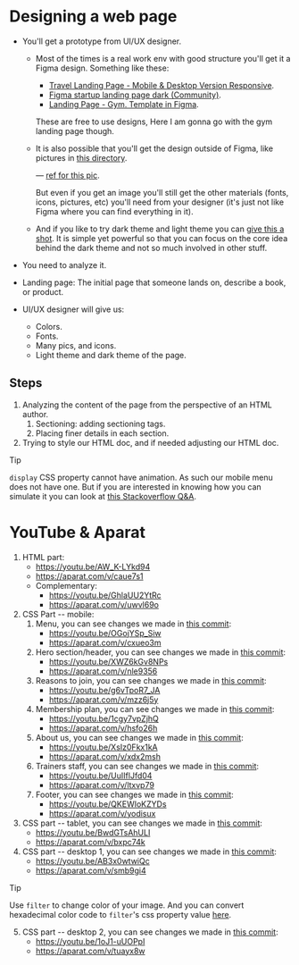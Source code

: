 # Designing a web page

- You'll get a prototype from UI/UX designer.

  - Most of the times is a real work env with good structure you'll get it a Figma design. Something like these:

    - [Travel Landing Page - Mobile & Desktop Version Responsive](https://www.figma.com/community/file/1383381592193568758).
    - [Figma startup landing page dark (Community)](https://www.figma.com/community/file/827488004796756851).
    - [Landing Page - Gym. Template in Figma](https://www.figma.com/community/file/1260888393015798147/landing-page-gym-template-in-figma).

    These are free to use designs, Here I am gonna go with the gym landing page though.

  - It is also possible that you'll get the design outside of Figma, like pictures in [this directory](./motivation/).

    &mdash; [ref for this pic](https://www.bypeople.com/desktop-mobile-portfolio-sketch-landing-page/).

    But even if you get an image you'll still get the other materials (fonts, icons, pictures, etc) you'll need from your designer (it's just not like Figma where you can find everything in it).

  - And if you like to try dark theme and light theme you can [give this a shot](./simple-landing-page/design.png). It is simple yet powerful so that you can focus on the core idea behind the dark theme and not so much involved in other stuff.

- You need to analyze it.
- Landing page: The initial page that someone lands on, describe a book, or product.
- UI/UX designer will give us:
  - Colors.
  - Fonts.
  - Many pics, and icons.
  - Light theme and dark theme of the page.

## Steps

1. Analyzing the content of the page from the perspective of an HTML author.
   1. Sectioning: adding sectioning tags.
   2. Placing finer details in each section.
2. Trying to style our HTML doc, and if needed adjusting our HTML doc.

> [!TIP]
>
> `display` CSS property cannot have animation. As such our mobile menu does not have one. But if you are interested in knowing how you can simulate it you can look at [this Stackoverflow Q&A](https://stackoverflow.com/a/38772750/8784518).

# YouTube & Aparat

1. HTML part:
   - https://youtu.be/AW_K-LYkd94
   - https://aparat.com/v/caue7s1
   - Complementary:
     - https://youtu.be/GhlaUU2YtRc
     - https://aparat.com/v/uwvl69o
2. CSS Part -- mobile:
   1. Menu, you can see changes we made in [this commit](https://github.com/kasir-barati/html-css/commit/c5861aa883603bf33d9f94281c736422cc855bec):
      - https://youtu.be/OGojYSp_Siw
      - https://aparat.com/v/cxueo3m
   2. Hero section/header, you can see changes we made in [this commit](https://github.com/kasir-barati/html-css/commit/f42312007a402a2c432125d0e5f14c90aa8ee502):
      - https://youtu.be/XWZ6kGv8NPs
      - https://aparat.com/v/nle9356
   3. Reasons to join, you can see changes we made in [this commit](https://github.com/kasir-barati/html-css/commit/a3cfc63245510220602c38c74b7fe7e15e77546d):
      - https://youtu.be/g6vTpoR7_JA
      - https://aparat.com/v/mzz6j5y
   4. Membership plan, you can see changes we made in [this commit](https://github.com/kasir-barati/html-css/commit/db8edd0a0da86044b7cee91aacf2dfd2ec44cb65):
      - https://youtu.be/1cgy7vpZjhQ
      - https://aparat.com/v/hsfo26h
   5. About us, you can see changes we made in [this commit](https://github.com/kasir-barati/html-css/commit/ba9c8880902481920dd19d4aa0f16e4359a0f925):
      - https://youtu.be/XsIz0Fkx1kA
      - https://aparat.com/v/xdx2msh
   6. Trainers staff, you can see changes we made in [this commit](https://github.com/kasir-barati/html-css/commit/141ae04139dba685fc404ba2e62baea385345053):
      - https://youtu.be/UuIIflJfd04
      - https://aparat.com/v/ltxvp79
   7. Footer, you can see changes we made in [this commit](https://github.com/kasir-barati/html-css/commit/bc5c6a49f7c63768a0bb4458b1a77b7d90a1242f):
      - https://youtu.be/QKEWIoKZYDs
      - https://aparat.com/v/yodisux
3. CSS part -- tablet, you can see changes we made in [this commit](https://github.com/kasir-barati/html-css/commit/ca17536fcce9920133d4054dac743b9096d4f3c3):
   - https://youtu.be/BwdGTsAhULI
   - https://aparat.com/v/bxpc74k
4. CSS part -- desktop 1, you can see changes we made in [this commit](https://github.com/kasir-barati/html-css/commit/411cae89bbac55627b8208320a3f14161ae5a93b):
   - https://youtu.be/AB3x0wtwiQc
   - https://aparat.com/v/smb9gi4

> [!TIP]
>
> Use `filter` to change color of your image. And you can convert hexadecimal color code to `filter`'s css property value [here](https://codepen.io/sosuke/pen/Pjoqqp).

5. CSS part -- desktop 2, you can see changes we made in [this commit](https://github.com/kasir-barati/html-css/commit/4a14a00db9842c7268661ecc3d882ffae31898d4):
   - https://youtu.be/1oJ1-uUOPpI
   - https://aparat.com/v/tuayx8w
